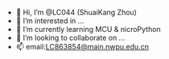 - 👋 Hi, I’m @LC044 (ShuaiKang Zhou)
- 👀 I’m interested in ...
- 🌱 I’m currently learning MCU & nicroPython
- 💞️ I’m looking to collaborate on ...
- 📫 email:LC863854@main.nwpu.edu.cn

<!---
LC044/LC044 is a ✨ special ✨ repository because its `README.md` (this file) appears on your GitHub profile.
You can click the Preview link to take a look at your changes.
--->
